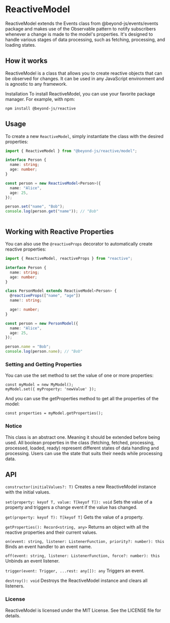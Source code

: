 # ReactiveModel 

ReactiveModel extends the Events class from @beyond-js/events/events package and makes use of the Observable pattern to notify subscribers whenever a change is made to the model's properties. It's designed to handle various stages of data processing, such as fetching, processing, and loading states.

## How it works

ReactiveModel is a class that allows you to create reactive objects that can be observed for changes. 
It can be used in any JavaScript environment and is agnostic to any framework.


Installation
To install ReactiveModel, you can use your favorite package manager. For example, with npm:

```
npm install @beyond-js/reactive
```

## Usage

To create a new `ReactiveModel`, simply instantiate the class with the desired properties:

```ts
import { ReactiveModel } from "@beyond-js/reactive/model";

interface Person {
  name: string;
  age: number;
}

const person = new ReactiveModel<Person>({
  name: "Alice",
  age: 25,
});

person.set("name", "Bob");
console.log(person.get("name")); // "Bob"



```
## Working with Reactive Properties

You can also use the `@reactiveProps` decorator to automatically create reactive properties:

```ts
import { ReactiveModel, reactiveProps } from "reactive";

interface Person {
  name: string;
  age: number;
}

class PersonModel extends ReactiveModel<Person> {
  @reactiveProps(["name", "age"])
  name!: string;

  age!: number;
}

const person = new PersonModel({
  name: "Alice",
  age: 25,
});

person.name = "Bob";
console.log(person.name); // "Bob"
```



### Setting and Getting Properties

You can use the set method to set the value of one or more properties:
```
const myModel = new MyModel();
myModel.set({ myProperty: 'newValue' });

```

And you can use the getProperties method to get all the properties of the model:

```
const properties = myModel.getProperties();
```

  ###  Notice
  This class is an abstract one. Meaning it should be extended before being used. All boolean properties in the class (fetching, fetched, processing, processed, loaded, ready) represent different states of data handling and processing. Users can use the state that suits their needs while processing data.



## API

`constructor(initialValues?: T)`
Creates a new ReactiveModel instance with the initial values.

`set(property: keyof T, value: T[keyof T]): void`
Sets the value of a property and triggers a change event if the value has changed.

`get(property: keyof T): T[keyof T]`
Gets the value of a property.

`getProperties(): Record<string, any>`
Returns an object with all the reactive properties and their current values.

`on(event: string, listener: ListenerFunction, priority?: number): this`
Binds an event handler to an event name.

`off(event: string, listener: ListenerFunction, force?: number): this`
Unbinds an event listener.

`trigger(event: Trigger, ...rest: any[]): any`
Triggers an event.

`destroy(): void`
Destroys the ReactiveModel instance and clears all listeners.

### License

ReactiveModel is licensed under the MIT License. See the LICENSE file for details.
